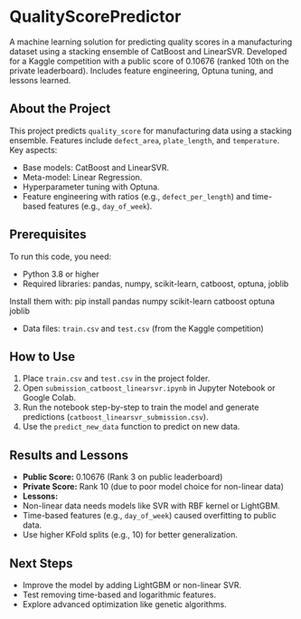 # QualityScorePredictor
A machine learning solution for predicting quality scores in a manufacturing dataset using a stacking ensemble of CatBoost and LinearSVR. Developed for a Kaggle competition with a public score of 0.10676 (ranked 10th on the private leaderboard). Includes feature engineering, Optuna tuning, and lessons learned.

## About the Project
This project predicts `quality_score` for manufacturing data using a stacking ensemble. Features include `defect_area`, `plate_length`, and `temperature`. Key aspects:
- Base models: CatBoost and LinearSVR.
- Meta-model: Linear Regression.
- Hyperparameter tuning with Optuna.
- Feature engineering with ratios (e.g., `defect_per_length`) and time-based features (e.g., `day_of_week`).

## Prerequisites
To run this code, you need:
- Python 3.8 or higher
- Required libraries:
  pandas, numpy, scikit-learn, catboost, optuna, joblib

Install them with:
   pip install pandas numpy scikit-learn catboost optuna joblib

- Data files: `train.csv` and `test.csv` (from the Kaggle competition)

## How to Use
1. Place `train.csv` and `test.csv` in the project folder.
2. Open `submission_catboost_linearsvr.ipynb` in Jupyter Notebook or Google Colab.
3. Run the notebook step-by-step to train the model and generate predictions (`catboost_linearsvr_submission.csv`).
4. Use the `predict_new_data` function to predict on new data.

## Results and Lessons
- **Public Score:** 0.10676 (Rank 3 on public leaderboard)
- **Private Score:** Rank 10 (due to poor model choice for non-linear data)
- **Lessons:**
- Non-linear data needs models like SVR with RBF kernel or LightGBM.
- Time-based features (e.g., `day_of_week`) caused overfitting to public data.
- Use higher KFold splits (e.g., 10) for better generalization.

## Next Steps
- Improve the model by adding LightGBM or non-linear SVR.
- Test removing time-based and logarithmic features.
- Explore advanced optimization like genetic algorithms.
  
